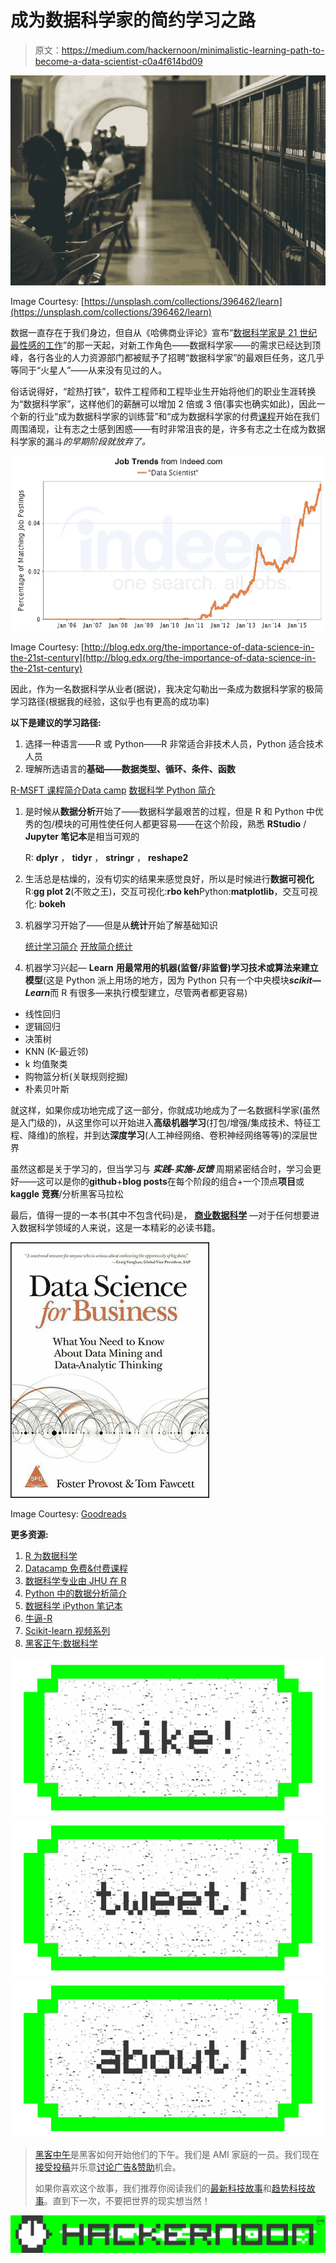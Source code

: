 # 成为数据科学家的简约学习之路

> 原文：<https://medium.com/hackernoon/minimalistic-learning-path-to-become-a-data-scientist-c0a4f614bd09>

![](img/e760644363290b1ed8596ca48e71a181.png)

Image Courtesy: [https://unsplash.com/collections/396462/learn](https://unsplash.com/collections/396462/learn)

数据一直存在于我们身边，但自从《哈佛商业评论》宣布“[数据科学家是 21 世纪最性感的工作](https://hbr.org/2012/10/data-scientist-the-sexiest-job-of-the-21st-century)”的那一天起，对新工作角色——数据科学家——的需求已经达到顶峰，各行各业的人力资源部门都被赋予了招聘“数据科学家”的最艰巨任务，这几乎等同于“火星人”——从来没有见过的人。

俗话说得好，“趁热打铁”，软件工程师和工程毕业生开始将他们的职业生涯转换为“数据科学家”，这样他们的薪酬可以增加 2 倍或 3 倍(事实也确实如此)，因此一个新的行业“成为数据科学家的训练营”和“成为数据科学家的付费[课程](https://medium.freecodecamp.com/i-ranked-all-the-best-data-science-intro-courses-based-on-thousands-of-data-points-db5dc7e3eb8e#.oi3098mtj)开始在我们周围涌现，让有志之士感到困惑——有时非常沮丧的是，许多有志之士在成为数据科学家的漏斗*的早期阶段就放弃了。*

![](img/01280b0ef60aa3e3ad11f2e7095efbc5.png)

Image Courtesy: [http://blog.edx.org/the-importance-of-data-science-in-the-21st-century](http://blog.edx.org/the-importance-of-data-science-in-the-21st-century)

因此，作为一名数据科学从业者(据说)，我决定勾勒出一条成为数据科学家的极简学习路径(根据我的经验，这似乎也有更高的成功率)

**以下是建议的学习路径:**

1.  选择一种语言——R 或 Python——R 非常适合非技术人员，Python 适合技术人员
2.  理解所选语言的**基础——数据类型、循环、条件、函数**

[R-MSFT 课程简介](https://www.edx.org/course/introduction-r-data-science-microsoft-dat204x-2)[Data camp](https://www.datacamp.com/?tap_a=5644-dce66f&tap_s=210728-e54afe)
[数据科学 Python 简介](https://www.datacamp.com/?tap_a=5644-dce66f&tap_s=210728-e54afe)

1.  是时候从**数据分析**开始了——数据科学最艰苦的过程，但是 R 和 Python 中优秀的包/模块的可用性使任何人都更容易——在这个阶段，熟悉 **RStudio** / **Jupyter 笔记本**是相当可观的

    R: **dplyr** ， **tidyr** ， **stringr** ， **reshape2**
2.  生活总是枯燥的，没有切实的结果来感觉良好，所以是时候进行**数据可视化**
    R:**gg plot 2**(不败之王)，交互可视化:**rbo keh**Python:**matplotlib**，交互可视化: **bokeh**
3.  机器学习开始了——但是从**统计**开始了解基础知识

    [统计学习简介](http://www-bcf.usc.edu/~gareth/ISL/)
    [开放简介统计](https://www.openintro.org/stat/textbook.php?stat_book=os)
4.  机器学习兴起— **Learn** **用最常用的机器(监督/非监督)学习技术或算法来建立模型**(这是 Python 派上用场的地方，因为 Python 只有一个中央模块***scikit—Learn***而 R 有很多—来执行模型建立，尽管两者都更容易)

*   线性回归
*   逻辑回归
*   决策树
*   KNN (K-最近邻)
*   k 均值聚类
*   购物篮分析(关联规则挖掘)
*   朴素贝叶斯

就这样，如果你成功地完成了这一部分，你就成功地成为了一名数据科学家(虽然是入门级的)，从这里你可以开始进入**高级机器学习**(打包/增强/集成技术、特征工程、降维)的旅程，并到达**深度学习**(人工神经网络、卷积神经网络等等)的深层世界

虽然这都是关于学习的，但当学习与 ***实践-实施-反馈*** 周期紧密结合时，学习会更好——这可以是你的**github**+**blog posts**在每个阶段的组合+一个顶点**项目**或 **kaggle 竞赛**/分析黑客马拉松

最后，值得一提的一本书(其中不包含代码)是， [**商业数据科学**](http://amzn.to/2Dg6G50) —对于任何想要进入数据科学领域的人来说，这是一本精彩的必读书籍。

![](img/ad3240a7d098389fc575f3d7190b6658.png)

Image Courtesy: [Goodreads](http://www.goodreads.com/book/show/17912916-data-science-for-business)

**更多资源:**

1.  [R 为数据科学](http://amzn.to/2Dhrfyf)
2.  [Datacamp 免费&付费课程](https://www.datacamp.com/?tap_a=5644-dce66f&tap_s=210728-e54afe)
3.  [数据科学专业由 JHU 在 R](https://www.coursera.org/specializations/jhu-data-science)
4.  [Python 中的数据分析简介](https://www.udacity.com/course/intro-to-data-analysis--ud170)
5.  [数据科学 iPython 笔记本](https://github.com/donnemartin/data-science-ipython-notebooks)
6.  [牛逼-R](https://github.com/qinwf/awesome-R)
7.  [Scikit-learn 视频系列](https://github.com/justmarkham/scikit-learn-videos)
8.  [黑客正午:数据科学](https://hackernoon.com/tagged/data-science)

[![](img/50ef4044ecd4e250b5d50f368b775d38.png)](http://bit.ly/HackernoonFB)[![](img/979d9a46439d5aebbdcdca574e21dc81.png)](https://goo.gl/k7XYbx)[![](img/2930ba6bd2c12218fdbbf7e02c8746ff.png)](https://goo.gl/4ofytp)

> [黑客中午](http://bit.ly/Hackernoon)是黑客如何开始他们的下午。我们是 AMI 家庭的一员。我们现在[接受投稿](http://bit.ly/hackernoonsubmission)并乐意[讨论广告&赞助](mailto:partners@amipublications.com)机会。
> 
> 如果你喜欢这个故事，我们推荐你阅读我们的[最新科技故事](http://bit.ly/hackernoonlatestt)和[趋势科技故事](https://hackernoon.com/trending)。直到下一次，不要把世界的现实想当然！

![](img/be0ca55ba73a573dce11effb2ee80d56.png)